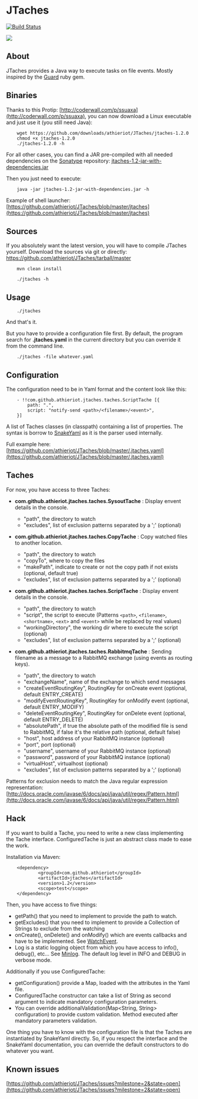 JTaches
=======

[![Build Status](https://secure.travis-ci.org/athieriot/JTaches.png)](http://travis-ci.org/athieriot/JTaches)

![](http://dl.dropbox.com/u/4955384/jtaches.png)

About
-----

JTaches provides a Java way to execute tasks on file events.
Mostly inspired by the [Guard](https://github.com/guard/guard/) ruby gem.

Binaries
--------

Thanks to this Protip: [http://coderwall.com/p/ssuaxa](http://coderwall.com/p/ssuaxa), you can now download a Linux executable and just use it (you still need Java):

        wget https://github.com/downloads/athieriot/JTaches/jtaches-1.2.0
        chmod +x jtaches-1.2.0
        ./jtaches-1.2.0 -h

For all other cases, you can find a JAR pre-compiled with all needed dependencies on the [Sonatype](http://search.maven.org/#search%7Cga%7C1%7Cjtaches) repository:
[jtaches-1.2-jar-with-dependencies.jar](http://search.maven.org/remotecontent?filepath=com/github/athieriot/jtaches/1.2/jtaches-1.2-jar-with-dependencies.jar)

Then you just need to execute:

        java -jar jtaches-1.2-jar-with-dependencies.jar -h

Example of shell launcher: [https://github.com/athieriot/JTaches/blob/master/jtaches](https://github.com/athieriot/JTaches/blob/master/jtaches)

Sources
-------

If you absolutely want the latest version, you will have to compile JTaches yourself.
Download the sources via git or directly: https://github.com/athieriot/JTaches/tarball/master

        mvn clean install

        ./jtaches -h
        
Usage
-----

        ./jtaches

And that's it.

But you have to provide a configuration file first.
By default, the program search for **.jtaches.yaml** in the current directory but you can override it from the command line.

        ./jtaches -file whatever.yaml

Configuration
-------------

The configuration need to be in Yaml format and the content look like this:

        - !!com.github.athieriot.jtaches.taches.ScriptTache [{
            path: ".",
            script: "notify-send <path>/<filename>/<event>",
        }]

A list of Taches classes (in classpath) containing a list of properties.
The syntax is borrow to [SnakeYaml](http://code.google.com/p/snakeyaml/wiki/Documentation) as it is the parser used internally.

Full example here: [https://github.com/athieriot/JTaches/blob/master/.jtaches.yaml](https://github.com/athieriot/JTaches/blob/master/.jtaches.yaml)

Taches
------

For now, you have access to three Taches:

+ **com.github.athieriot.jtaches.taches.SysoutTache** : Display envent details in the console.
    - "path", the directory to watch
    - "excludes", list of exclusion patterns separated by a ';' (optional)

+ **com.github.athieriot.jtaches.taches.CopyTache** : Copy watched files to another location.
    - "path", the directory to watch
    - "copyTo", where to copy the files
    - "makePath", indicate to create or not the copy path if not exists (optional, default true)
    - "excludes", list of exclusion patterns separated by a ';' (optional)

+ **com.github.athieriot.jtaches.taches.ScriptTache** : Display envent details in the console.
    - "path", the directory to watch
    - "script", the script to execute (Patterns ```<path>```, ```<filename>```, ```<shortname>```, ```<ext>``` and ```<event>``` while be replaced by real values)
    - "workingDirectory", the working dir where to execute the script (optional)
    - "excludes", list of exclusion patterns separated by a ';' (optional)

+ **com.github.athieriot.jtaches.taches.RabbitmqTache** : Sending filename as a message to a RabbitMQ exchange (using events as routing keys).
    - "path", the directory to watch
    - "exchangeName", name of the exchange to which send messages
    - "createEventRoutingKey", RoutingKey for onCreate event (optional, default ENTRY_CREATE)
    - "modifyEventRoutingKey", RoutingKey for onModify event (optional, default ENTRY_MODIFY)
    - "deleteEventRoutingKey", RoutingKey for onDelete event (optional, default ENTRY_DELETE)
    - "absolutePath", if true the absolute path of the modified file is send to RabbitMQ, if false it's the relative path (optional, default false)
    - "host", host address of your RabbitMQ instance (optional) 
    - "port", port (optional) 
    - "username", username of your RabbitMQ instance (optional)
    - "password", password of your RabbitMQ instance (optional)
    - "virtualHost", virtualhost (optional)
    - "excludes", list of exclusion patterns separated by a ';' (optional)

Patterns for exclusion needs to match the Java regular expression representation: [http://docs.oracle.com/javase/6/docs/api/java/util/regex/Pattern.html](http://docs.oracle.com/javase/6/docs/api/java/util/regex/Pattern.html)

Hack
----

If you want to build a Tache, you need to write a new class implementing the Tache interface.
ConfiguredTache is just an abstract class made to ease the work.

Installation via Maven:


        <dependency>
                <groupId>com.github.athieriot</groupId>
                <artifactId>jtaches</artifactId>
                <version>1.2</version>
                <scope>test</scope>
        </dependency>

Then, you have access to five things:

+ getPath() that you need to implement to provide the path to watch.
+ getExcludes() that you need to implement to provide a Collection of Strings to exclude from the watching
+ onCreate(), onDelete() and onModify() which are events callbacks and have to be implemented. See [WatchEvent](http://docs.oracle.com/javase/7/docs/api/java/nio/file/WatchEvent.html).
+ Log is a static logging object from which you have access to info(), debug(), etc... See [Minlog](http://code.google.com/p/minlog/). The default log level in INFO and DEBUG in verbose mode.

Additionally if you use ConfiguredTache:

+ getConfiguration() provide a Map, loaded with the attributes in the Yaml file.
+ ConfiguredTache constructor can take a list of String as second argument to indicate mandatory configuration parameters.
+ You can override additionalValidation(Map<String, String> configuration) to provide custom validation. Method executed after mandatory parameters validation.

One thing you have to know with the configuration file is that the Taches are instantiated by SnakeYaml directly.
So, if you respect the interface and the SnakeYaml documentation, you can override the default constructors to do whatever you want.

Known issues
------------

[https://github.com/athieriot/JTaches/issues?milestone=2&state=open](https://github.com/athieriot/JTaches/issues?milestone=2&state=open)
